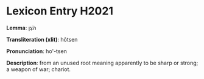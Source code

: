 # Lexicon Entry H2021

**Lemma**: הֹצֶן

**Transliteration (xlit)**: hôtsen

**Pronunciation**: ho'-tsen

**Description**:
from an unused root meaning apparently to be sharp or strong; a weapon of war; chariot.
